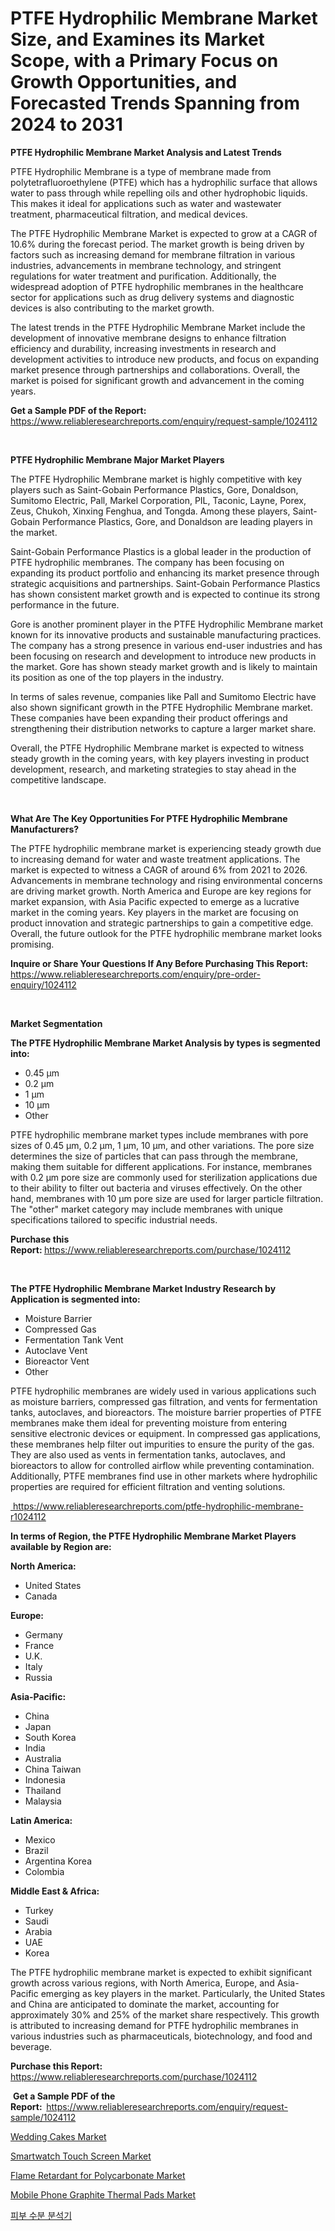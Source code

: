 <p><h1>PTFE Hydrophilic Membrane Market Size, and Examines its Market Scope, with a Primary Focus on Growth Opportunities, and Forecasted Trends Spanning from 2024 to 2031</h1></p><p><strong>PTFE Hydrophilic Membrane Market Analysis and Latest Trends</strong></p>
<p><p>PTFE Hydrophilic Membrane is a type of membrane made from polytetrafluoroethylene (PTFE) which has a hydrophilic surface that allows water to pass through while repelling oils and other hydrophobic liquids. This makes it ideal for applications such as water and wastewater treatment, pharmaceutical filtration, and medical devices.</p><p>The PTFE Hydrophilic Membrane Market is expected to grow at a CAGR of 10.6% during the forecast period. The market growth is being driven by factors such as increasing demand for membrane filtration in various industries, advancements in membrane technology, and stringent regulations for water treatment and purification. Additionally, the widespread adoption of PTFE hydrophilic membranes in the healthcare sector for applications such as drug delivery systems and diagnostic devices is also contributing to the market growth.</p><p>The latest trends in the PTFE Hydrophilic Membrane Market include the development of innovative membrane designs to enhance filtration efficiency and durability, increasing investments in research and development activities to introduce new products, and focus on expanding market presence through partnerships and collaborations. Overall, the market is poised for significant growth and advancement in the coming years.</p></p>
<p><strong>Get a Sample PDF of the Report:&nbsp;</strong> <a href="https://www.reliableresearchreports.com/enquiry/request-sample/1024112">https://www.reliableresearchreports.com/enquiry/request-sample/1024112</a></p>
<p>&nbsp;</p>
<p><strong>PTFE Hydrophilic Membrane Major Market Players</strong></p>
<p><p>The PTFE Hydrophilic Membrane market is highly competitive with key players such as Saint-Gobain Performance Plastics, Gore, Donaldson, Sumitomo Electric, Pall, Markel Corporation, PIL, Taconic, Layne, Porex, Zeus, Chukoh, Xinxing Fenghua, and Tongda. Among these players, Saint-Gobain Performance Plastics, Gore, and Donaldson are leading players in the market.</p><p>Saint-Gobain Performance Plastics is a global leader in the production of PTFE hydrophilic membranes. The company has been focusing on expanding its product portfolio and enhancing its market presence through strategic acquisitions and partnerships. Saint-Gobain Performance Plastics has shown consistent market growth and is expected to continue its strong performance in the future.</p><p>Gore is another prominent player in the PTFE Hydrophilic Membrane market known for its innovative products and sustainable manufacturing practices. The company has a strong presence in various end-user industries and has been focusing on research and development to introduce new products in the market. Gore has shown steady market growth and is likely to maintain its position as one of the top players in the industry.</p><p>In terms of sales revenue, companies like Pall and Sumitomo Electric have also shown significant growth in the PTFE Hydrophilic Membrane market. These companies have been expanding their product offerings and strengthening their distribution networks to capture a larger market share.</p><p>Overall, the PTFE Hydrophilic Membrane market is expected to witness steady growth in the coming years, with key players investing in product development, research, and marketing strategies to stay ahead in the competitive landscape.</p></p>
<p>&nbsp;</p>
<p><strong>What Are The Key Opportunities For PTFE Hydrophilic Membrane Manufacturers?</strong></p>
<p><p>The PTFE hydrophilic membrane market is experiencing steady growth due to increasing demand for water and waste treatment applications. The market is expected to witness a CAGR of around 6% from 2021 to 2026. Advancements in membrane technology and rising environmental concerns are driving market growth. North America and Europe are key regions for market expansion, with Asia Pacific expected to emerge as a lucrative market in the coming years. Key players in the market are focusing on product innovation and strategic partnerships to gain a competitive edge. Overall, the future outlook for the PTFE hydrophilic membrane market looks promising.</p></p>
<p><strong>Inquire or Share Your Questions If Any Before Purchasing This Report:</strong> <a href="https://www.reliableresearchreports.com/enquiry/pre-order-enquiry/1024112">https://www.reliableresearchreports.com/enquiry/pre-order-enquiry/1024112</a></p>
<p>&nbsp;</p>
<p><strong>Market Segmentation</strong></p>
<p><strong>The PTFE Hydrophilic Membrane Market Analysis by types is segmented into:</strong></p>
<p><ul><li>0.45 µm</li><li>0.2 µm</li><li>1 µm</li><li>10 µm</li><li>Other</li></ul></p>
<p><p>PTFE hydrophilic membrane market types include membranes with pore sizes of 0.45 µm, 0.2 µm, 1 µm, 10 µm, and other variations. The pore size determines the size of particles that can pass through the membrane, making them suitable for different applications. For instance, membranes with 0.2 µm pore size are commonly used for sterilization applications due to their ability to filter out bacteria and viruses effectively. On the other hand, membranes with 10 µm pore size are used for larger particle filtration. The "other" market category may include membranes with unique specifications tailored to specific industrial needs.</p></p>
<p><strong>Purchase this Report:&nbsp;</strong><a href="https://www.reliableresearchreports.com/purchase/1024112">https://www.reliableresearchreports.com/purchase/1024112</a></p>
<p>&nbsp;</p>
<p><strong>The PTFE Hydrophilic Membrane Market Industry Research by Application is segmented into:</strong></p>
<p><ul><li>Moisture Barrier</li><li>Compressed Gas</li><li>Fermentation Tank Vent</li><li>Autoclave Vent</li><li>Bioreactor Vent</li><li>Other</li></ul></p>
<p><p>PTFE hydrophilic membranes are widely used in various applications such as moisture barriers, compressed gas filtration, and vents for fermentation tanks, autoclaves, and bioreactors. The moisture barrier properties of PTFE membranes make them ideal for preventing moisture from entering sensitive electronic devices or equipment. In compressed gas applications, these membranes help filter out impurities to ensure the purity of the gas. They are also used as vents in fermentation tanks, autoclaves, and bioreactors to allow for controlled airflow while preventing contamination. Additionally, PTFE membranes find use in other markets where hydrophilic properties are required for efficient filtration and venting solutions.</p></p>
<p><a href="https://www.reliableresearchreports.com/ptfe-hydrophilic-membrane-r1024112">&nbsp;https://www.reliableresearchreports.com/ptfe-hydrophilic-membrane-r1024112</a></p>
<p><strong>In terms of Region, the PTFE Hydrophilic Membrane Market Players available by Region are:</strong></p>
<p>
    <p> <strong> North America: </strong>
        <ul>
            <li>United States</li>
            <li>Canada</li>
        </ul>
        </p> 
    <p> <strong> Europe: </strong>
        <ul>
            <li>Germany</li>
            <li>France</li>
            <li>U.K.</li>
            <li>Italy</li>
            <li>Russia</li>
        </ul>
        </p> 
    <p> <strong> Asia-Pacific: </strong>
        <ul>
            <li>China</li>
            <li>Japan</li>
            <li>South Korea</li>
            <li>India</li>
            <li>Australia</li>
            <li>China Taiwan</li>
            <li>Indonesia</li>
            <li>Thailand</li>
            <li>Malaysia</li>
        </ul>
        </p> 
    <p> <strong> Latin America: </strong>
        <ul>
            <li>Mexico</li>
            <li>Brazil</li>
            <li>Argentina Korea</li>
            <li>Colombia</li>
        </ul>
        </p> 
    <p> <strong> Middle East & Africa: </strong>
        <ul>
            <li>Turkey</li>
            <li>Saudi</li>
            <li>Arabia</li>
            <li>UAE</li>
            <li>Korea</li>
        </ul>
    </p>
    </p>
<p><p>The PTFE hydrophilic membrane market is expected to exhibit significant growth across various regions, with North America, Europe, and Asia-Pacific emerging as key players in the market. Particularly, the United States and China are anticipated to dominate the market, accounting for approximately 30% and 25% of the market share respectively. This growth is attributed to increasing demand for PTFE hydrophilic membranes in various industries such as pharmaceuticals, biotechnology, and food and beverage.</p></p>
<p><strong>Purchase this Report: </strong><a href="https://www.reliableresearchreports.com/purchase/1024112">https://www.reliableresearchreports.com/purchase/1024112</a></p>
<p>&nbsp;<strong>Get a Sample PDF of the Report:&nbsp;&nbsp;</strong><a href="https://www.reliableresearchreports.com/enquiry/request-sample/1024112">https://www.reliableresearchreports.com/enquiry/request-sample/1024112</a></p>
<p><strong></strong></p>
<p><p><a href="https://www.linkedin.com/pulse/wedding-cakesnbspmarket-focuses-market-share-size-projected-sw1pc">Wedding Cakes Market</a></p><p><a href="https://www.linkedin.com/pulse/smartwatch-touch-screen-market-trends-analysis-forecasted-period-x6b3e">Smartwatch Touch Screen Market</a></p><p><a href="https://github.com/wusalecollins540tpqoz/Market-Research-Report-List-2/blob/main/flame-retardant-for-polycarbonate-market.md">Flame Retardant for Polycarbonate Market</a></p><p><a href="https://github.com/kathiaseamanalvaradovlprc2h/Market-Research-Report-List-2/blob/main/mobile-phone-graphite-thermal-pads-market.md">Mobile Phone Graphite Thermal Pads Market</a></p><p><a href="https://github.com/valroy852/Market-Research-Report-List-1/blob/main/386143954800.md">피부 수분 분석기</a></p></p>